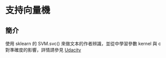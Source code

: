 # 支持向量機

## 簡介

使用 sklearn 的 SVM.svc() 來做文本的作者辨識，並從中學習參數 kernel 與 c 對準確度的影響，詳情請參見 [Udacity](https://classroom.udacity.com/courses/ud120/lessons/2252188570/concepts/30003287340923#)